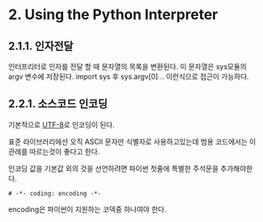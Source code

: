 # 2. Using the Python Interpreter

## 2.1.1. 인자전달

인터프리터로 인자를 전달 할 때 문자열의 목록을 변환된다.
이 문자열은 sys모듈의 argv 변수에 저장된다.
import sys 후 sys.argv[0] .. 이런식으로 접근이 가능하다.

## 2.2.1. 소스코드 인코딩

기본적으로 <u>UTF-8</u>로 인코딩이 된다.

표준 라이브러리에선 오직 ASCII 문자만 식별자로 사용하고있는데 범용 코드에서는 이 관례를 따르는것이 좋다고 한다.

인코딩 값을 기본값 외의 것을 선언하려면 파이썬 첫줄에 특별한 주석문을 추가해야한다.

<pre><code># -*- coding: encoding -*-</code></pre>

encoding은 파이썬이 지원하는 코덱중 하나여야 한다.
